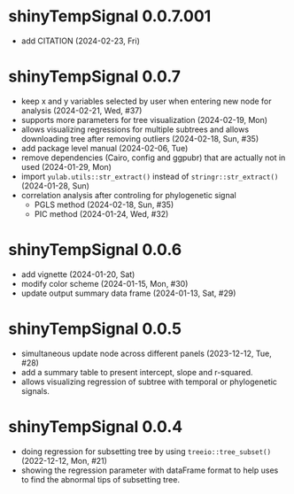 # shinyTempSignal 0.0.7.001

+ add CITATION (2024-02-23, Fri)

# shinyTempSignal 0.0.7

+ keep x and y variables selected by user when entering new node for analysis (2024-02-21, Wed, #37)
+ supports more parameters for tree visualization (2024-02-19, Mon)
+ allows visualizing regressions for multiple subtrees and allows downloading tree after removing outliers (2024-02-18, Sun, #35)
+ add package level manual (2024-02-06, Tue)
+ remove dependencies (Cairo, config and ggpubr) that are actually not in used (2024-01-29, Mon)
+ import `yulab.utils::str_extract()` instead of `stringr::str_extract()` (2024-01-28, Sun)
+ correlation analysis after controling for phylogenetic signal 
    - PGLS method (2024-02-18, Sun, #35)
    - PIC method (2024-01-24, Wed, #32)
    
# shinyTempSignal 0.0.6

+ add vignette (2024-01-20, Sat)
+ modify color scheme (2024-01-15, Mon, #30)
+ update output summary data frame (2024-01-13, Sat, #29)

# shinyTempSignal 0.0.5

+ simultaneous update node across different panels (2023-12-12, Tue, #28)
+ add a summary table to present intercept, slope and r-squared. 
+ allows visualizing regression of subtree with temporal or phylogenetic signals.

# shinyTempSignal 0.0.4

+ doing regression for subsetting tree by using `treeio::tree_subset()` (2022-12-12, Mon, #21)
+ showing the regression parameter with dataFrame format to help uses to find the abnormal tips of subsetting tree.

